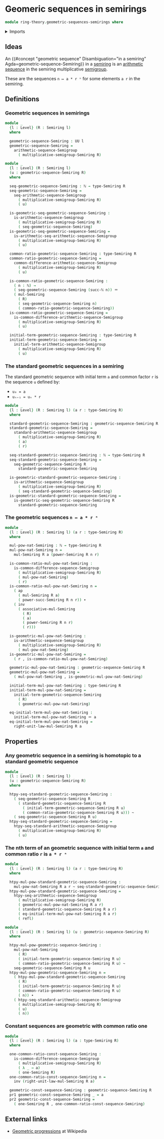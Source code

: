 # Geomeric sequences in semirings

```agda
module ring-theory.geometric-sequences-semirings where
```

<details><summary>Imports</summary>

```agda
open import elementary-number-theory.natural-numbers

open import foundation.action-on-identifications-binary-functions
open import foundation.action-on-identifications-functions
open import foundation.binary-transport
open import foundation.dependent-pair-types
open import foundation.homotopies
open import foundation.identity-types
open import foundation.propositions
open import foundation.sequences
open import foundation.sets
open import foundation.universe-levels

open import group-theory.arithmetic-sequences-semigroups

open import ring-theory.powers-of-elements-semirings
open import ring-theory.semirings
```

</details>

## Ideas

An
{{#concept "geometric sequence" Disambiguation="in a semiring" Agda=geometric-sequence-Semiring}}
in a [semiring](ring-theory.semirings.md) is an
[arithmetic sequence](group-theory.arithmetic-sequences-semigroups.md) in the
semiring multiplicative [semigroup](group-theory.semigroups.md).

These are the sequences `n ↦ a * r ⁿ` for some elements `a r` in the semiring.

## Definitions

### Geometric sequences in semirings

```agda
module _
  {l : Level} (R : Semiring l)
  where

  geometric-sequence-Semiring : UU l
  geometric-sequence-Semiring =
    arithmetic-sequence-Semigroup
      ( multiplicative-semigroup-Semiring R)

module _
  {l : Level} (R : Semiring l)
  (u : geometric-sequence-Semiring R)
  where

  seq-geometric-sequence-Semiring : ℕ → type-Semiring R
  seq-geometric-sequence-Semiring =
    seq-arithmetic-sequence-Semigroup
      ( multiplicative-semigroup-Semiring R)
      ( u)

  is-geometric-seq-geometric-sequence-Semiring :
    is-arithmetic-sequence-Semigroup
      ( multiplicative-semigroup-Semiring R)
      ( seq-geometric-sequence-Semiring)
  is-geometric-seq-geometric-sequence-Semiring =
    is-arithmetic-seq-arithmetic-sequence-Semigroup
      ( multiplicative-semigroup-Semiring R)
      ( u)

  common-ratio-geometric-sequence-Semiring : type-Semiring R
  common-ratio-geometric-sequence-Semiring =
    common-difference-arithmetic-sequence-Semigroup
      ( multiplicative-semigroup-Semiring R)
      ( u)

  is-common-ratio-geometric-sequence-Semiring :
    ( n : ℕ) →
    ( seq-geometric-sequence-Semiring (succ-ℕ n)) ＝
    ( mul-Semiring
      ( R)
      ( seq-geometric-sequence-Semiring n)
      ( common-ratio-geometric-sequence-Semiring))
  is-common-ratio-geometric-sequence-Semiring =
    is-common-difference-arithmetic-sequence-Semigroup
      ( multiplicative-semigroup-Semiring R)
      ( u)

  initial-term-geometric-sequence-Semiring : type-Semiring R
  initial-term-geometric-sequence-Semiring =
    initial-term-arithmetic-sequence-Semigroup
      ( multiplicative-semigroup-Semiring R)
      ( u)
```

### The standard geometric sequences in a semiring

The standard geometric sequence with initial term `a` and common factor `r` is
the sequence `u` defined by:

- `u₀ = a`
- `uₙ₊₁ = uₙ * r`

```agda
module _
  {l : Level} (R : Semiring l) (a r : type-Semiring R)
  where

  standard-geometric-sequence-Semiring : geometric-sequence-Semiring R
  standard-geometric-sequence-Semiring =
    standard-arithmetic-sequence-Semigroup
      ( multiplicative-semigroup-Semiring R)
      ( a)
      ( r)

  seq-standard-geometric-sequence-Semiring : ℕ → type-Semiring R
  seq-standard-geometric-sequence-Semiring =
    seq-geometric-sequence-Semiring R
      standard-geometric-sequence-Semiring

  is-geometric-standard-geometric-sequence-Semiring :
    is-arithmetic-sequence-Semigroup
      ( multiplicative-semigroup-Semiring R)
      ( seq-standard-geometric-sequence-Semiring)
  is-geometric-standard-geometric-sequence-Semiring =
    is-geometric-seq-geometric-sequence-Semiring R
      standard-geometric-sequence-Semiring
```

### The geometric sequences `n ↦ a * r ⁿ`

```agda
module _
  {l : Level} (R : Semiring l) (a r : type-Semiring R)
  where

  mul-pow-nat-Semiring : ℕ → type-Semiring R
  mul-pow-nat-Semiring n =
    mul-Semiring R a (power-Semiring R n r)

  is-common-ratio-mul-pow-nat-Semiring :
    is-common-difference-sequence-Semigroup
      ( multiplicative-semigroup-Semiring R)
      ( mul-pow-nat-Semiring)
      ( r)
  is-common-ratio-mul-pow-nat-Semiring n =
    ( ap
      ( mul-Semiring R a)
      ( power-succ-Semiring R n r)) ∙
    ( inv
      ( associative-mul-Semiring
        ( R)
        ( a)
        ( power-Semiring R n r)
        ( r)))

  is-geometric-mul-pow-nat-Semiring :
    is-arithmetic-sequence-Semigroup
      ( multiplicative-semigroup-Semiring R)
      ( mul-pow-nat-Semiring)
  is-geometric-mul-pow-nat-Semiring =
    ( r , is-common-ratio-mul-pow-nat-Semiring)

  geometric-mul-pow-nat-Semiring : geometric-sequence-Semiring R
  geometric-mul-pow-nat-Semiring =
    ( mul-pow-nat-Semiring , is-geometric-mul-pow-nat-Semiring)

  initial-term-mul-pow-nat-Semiring : type-Semiring R
  initial-term-mul-pow-nat-Semiring =
    initial-term-geometric-sequence-Semiring
      ( R)
      ( geometric-mul-pow-nat-Semiring)

  eq-initial-term-mul-pow-nat-Semiring :
    initial-term-mul-pow-nat-Semiring ＝ a
  eq-initial-term-mul-pow-nat-Semiring =
    right-unit-law-mul-Semiring R a
```

## Properties

### Any geometric sequence in a semiring is homotopic to a standard geometric sequence

```agda
module _
  {l : Level} (R : Semiring l)
  (u : geometric-sequence-Semiring R)
  where

  htpy-seq-standard-geometric-sequence-Semiring :
    ( seq-geometric-sequence-Semiring R
      ( standard-geometric-sequence-Semiring R
        ( initial-term-geometric-sequence-Semiring R u)
        ( common-ratio-geometric-sequence-Semiring R u))) ~
    ( seq-geometric-sequence-Semiring R u)
  htpy-seq-standard-geometric-sequence-Semiring =
    htpy-seq-standard-arithmetic-sequence-Semigroup
      ( multiplicative-semigroup-Semiring R)
      ( u)
```

### The nth term of an geometric sequence with initial term `a` and common ratio `r` is `a * r ⁿ`

```agda
module _
  {l : Level} (R : Semiring l) (a r : type-Semiring R)
  where

  htpy-mul-pow-standard-geometric-sequence-Semiring :
    mul-pow-nat-Semiring R a r ~ seq-standard-geometric-sequence-Semiring R a r
  htpy-mul-pow-standard-geometric-sequence-Semiring =
    htpy-seq-arithmetic-sequence-Semigroup
      ( multiplicative-semigroup-Semiring R)
      ( geometric-mul-pow-nat-Semiring R a r)
      ( standard-geometric-sequence-Semiring R a r)
      ( eq-initial-term-mul-pow-nat-Semiring R a r)
      ( refl)
```

```agda
module _
  {l : Level} (R : Semiring l) (u : geometric-sequence-Semiring R)
  where

  htpy-mul-pow-geometric-sequence-Semiring :
    mul-pow-nat-Semiring
      ( R)
      ( initial-term-geometric-sequence-Semiring R u)
      ( common-ratio-geometric-sequence-Semiring R u) ~
    seq-geometric-sequence-Semiring R u
  htpy-mul-pow-geometric-sequence-Semiring n =
    ( htpy-mul-pow-standard-geometric-sequence-Semiring
      ( R)
      ( initial-term-geometric-sequence-Semiring R u)
      ( common-ratio-geometric-sequence-Semiring R u)
      ( n)) ∙
    ( htpy-seq-standard-arithmetic-sequence-Semigroup
      ( multiplicative-semigroup-Semiring R)
      ( u)
      ( n))
```

### Constant sequences are geometric with common ratio one

```agda
module _
  {l : Level} (R : Semiring l) (a : type-Semiring R)
  where

  one-common-ratio-const-sequence-Semiring :
    is-common-difference-sequence-Semigroup
      ( multiplicative-semigroup-Semiring R)
      ( λ _ → a)
      ( one-Semiring R)
  one-common-ratio-const-sequence-Semiring n =
    inv (right-unit-law-mul-Semiring R a)

  geometric-const-sequence-Semiring : geometric-sequence-Semiring R
  pr1 geometric-const-sequence-Semiring _ = a
  pr2 geometric-const-sequence-Semiring =
    ( one-Semiring R , one-common-ratio-const-sequence-Semiring)
```

## External links

- [Geometric progressions](https://en.wikipedia.org/wiki/Geometric_progression)
  at Wikipedia

